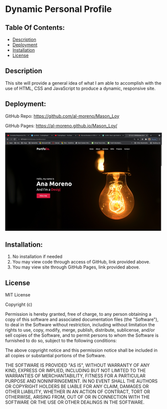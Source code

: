 
# Dynamic Personal Profile


## Table Of Contents:
- [Description](#Description)
- [Deployment](#Deployment)
- [Installation](#Installation)
- [License](#License)


## Description

This site will provide a general idea of what I am able to accomplish with the use of HTML, CSS and JavaScript to produce a dynamic, responsive site. 

## Deployment: 

GitHub Repo: https://github.com/al-moreno/Mason_Loy

GitHub Pages: https://al-moreno.github.io/Mason_Loy/

![picture](./assets/images/Personal_Site.png)


## Installation:
1.  No installation if needed 
2.  You may view code through access of GitHub, link provided above.
3.  You may view site through GitHub Pages, link provided above. 


## License
MIT License

Copyright (c) 

Permission is hereby granted, free of charge, to any person obtaining a copy of this software and associated documentation files (the "Software"), to deal in the Software without restriction, including without limitation the rights to use, copy, modify, merge, publish, distribute, sublicense, and/or sell copies of the Software, and to permit persons to whom the Software is furnished to do so, subject to the following conditions:

The above copyright notice and this permission notice shall be included in all copies or substantial portions of the Software.

THE SOFTWARE IS PROVIDED "AS IS", WITHOUT WARRANTY OF ANY KIND, EXPRESS OR IMPLIED, INCLUDING BUT NOT LIMITED TO THE WARRANTIES OF MERCHANTABILITY, FITNESS FOR A PARTICULAR PURPOSE AND NONINFRINGEMENT. IN NO EVENT SHALL THE AUTHORS OR COPYRIGHT HOLDERS BE LIABLE FOR ANY CLAIM, DAMAGES OR OTHER LIABILITY, WHETHER IN AN ACTION OF CONTRACT, TORT OR OTHERWISE, ARISING FROM, OUT OF OR IN CONNECTION WITH THE SOFTWARE OR THE USE OR OTHER DEALINGS IN THE SOFTWARE.
